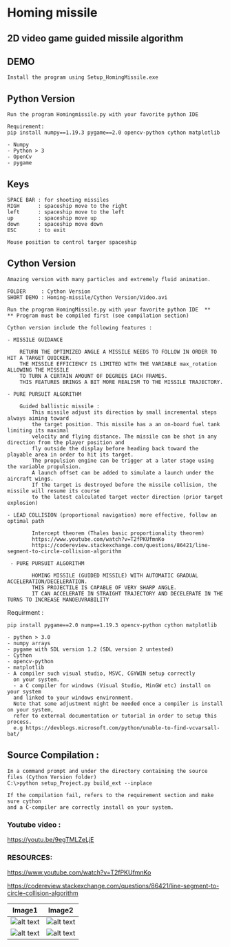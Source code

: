 # Homing missile

## 2D video game guided missile algorithm

## DEMO
```
Install the program using Setup_HomingMissile.exe
```

## Python Version
```
Run the program Homingmissile.py with your favorite python IDE 

Requirement: 
pip install numpy==1.19.3 pygame==2.0 opencv-python cython matplotlib

- Numpy
- Python > 3
- OpenCv
- pygame
```

## Keys
```
SPACE BAR : for shooting missiles 
RIGH      : spaceship move to the right
left      : spaceship move to the left
up        : spaceship move up 
down      : spaceship move down
ESC       : to exit 

Mouse position to control targer spaceship 
```

## Cython Version 
```
Amazing version with many particles and extremely fluid animation.

FOLDER     : Cython Version
SHORT DEMO : Homing-missile/Cython Version/Video.avi

Run the program HomingMissile.py with your favorite python IDE  ** 
** Program must be compiled first (see compilation section)

Cython version include the following features : 

- MISSILE GUIDANCE
    
    RETURN THE OPTIMIZED ANGLE A MISSILE NEEDS TO FOLLOW IN ORDER TO HIT A TARGET QUICKER.
    THE MISSILE EFFICIENCY IS LIMITED WITH THE VARIABLE max_rotation ALLOWING THE MISSILE 
    TO TURN A CERTAIN AMOUNT OF DEGREES EACH FRAMES. 
    THIS FEATURES BRINGS A BIT MORE REALISM TO THE MISSILE TRAJECTORY.
    
- PURE PURSUIT ALGORITHM

    Guided ballistic missile :
        This missile adjust its direction by small incremental steps always aiming toward
        the target position. This missile has a an on-board fuel tank limiting its maximal
        velocity and flying distance. The missile can be shot in any direction from the player position and
        fly outside the display before heading back toward the playable area in order to hit its target.
        The propulsion engine can be trigger at a later stage using the variable propulsion.
        A launch offset can be added to simulate a launch under the aircraft wings.
        If the target is destroyed before the missile collision, the missile will resume its course
        to the latest calculated target vector direction (prior target explosion)    
    
- LEAD COLLISION (proportional navigation) more effective, follow an optimal path

        Intercept theorem (Thales basic proportionality theorem)
        https://www.youtube.com/watch?v=T2fPKUfmnKo
        https://codereview.stackexchange.com/questions/86421/line-segment-to-circle-collision-algorithm

 - PURE PURSUIT ALGORITHM
 
        HOMING MISSILE (GUIDED MISSILE) WITH AUTOMATIC GRADUAL ACCELERATION/DECELERATION.
        THIS PROJECTILE IS CAPABLE OF VERY SHARP ANGLE.
        IT CAN ACCELERATE IN STRAIGHT TRAJECTORY AND DECELERATE IN THE TURNS TO INCREASE MANOEUVRABILITY
```

Requirment :

```
pip install pygame==2.0 nump==1.19.3 opencv-python cython matplotlib

- python > 3.0
- numpy arrays
- pygame with SDL version 1.2 (SDL version 2 untested)
- Cython
- opencv-python
- matplotlib
- A compiler such visual studio, MSVC, CGYWIN setup correctly
  on your system.
  - a C compiler for windows (Visual Studio, MinGW etc) install on your system 
  and linked to your windows environment.
  Note that some adjustment might be needed once a compiler is install on your system, 
  refer to external documentation or tutorial in order to setup this process.
  e.g https://devblogs.microsoft.com/python/unable-to-find-vcvarsall-bat/
```

## Source Compilation :

```
In a command prompt and under the directory containing the source files (Cython Version folder)
C:\>python setup_Project.py build_ext --inplace

If the compilation fail, refers to the requirement section and make sure cython 
and a C-compiler are correctly install on your system. 
```

### Youtube video : 
https://youtu.be/9egTMLZeLjE

### RESOURCES:

https://www.youtube.com/watch?v=T2fPKUfmnKo

https://codereview.stackexchange.com/questions/86421/line-segment-to-circle-collision-algorithm

Image1                                           |                     Image2                                 
-------------------------------------------------|---------------------------------------------------
![alt text](https://github.com/yoyoberenguer/Homing-missile-/blob/master/Screendump439.png) | ![alt text](https://github.com/yoyoberenguer/Homing-missile-/blob/master/Screendump456.png) 
![alt text](https://github.com/yoyoberenguer/Homing-missile-/blob/master/Screendump121.png) | ![alt text](https://github.com/yoyoberenguer/Homing-missile-/blob/master/Screendump595.png)
